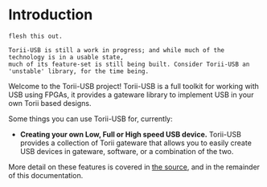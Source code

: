 # Introduction

```{todo}
flesh this out.
```

```{note}
Torii-USB is still a work in progress; and while much of the technology is in a usable state,
much of its feature-set is still being built. Consider Torii-USB an 'unstable' library, for the time being.
```

Welcome to the Torii-USB project! Torii-USB is a full toolkit for working with USB using FPGAs, it provides a gateware library to implement USB in your own Torii based designs.

Some things you can use Torii-USB for, currently:

- **Creating your own Low, Full or High speed USB device.** Torii-USB provides a collection of Torii gateware that
  allows you to easily create USB devices in gateware, software, or a combination of the two.

More detail on these features is covered in [the source], and in the remainder of this documentation.

[the source]: https://github.com/shrine-maiden-heavy-industries/torii-usb
